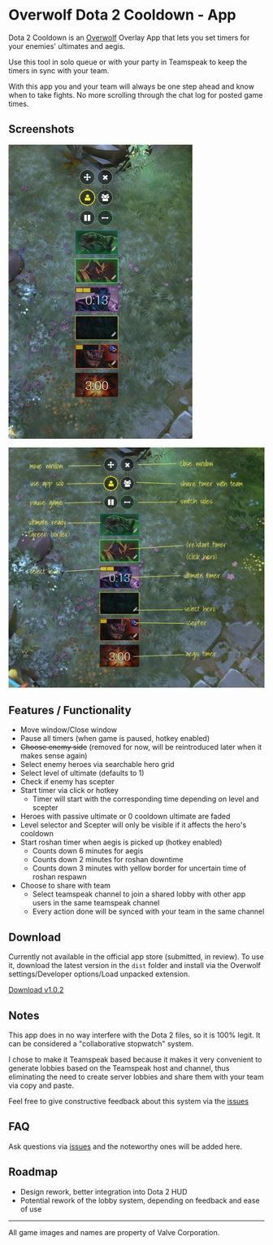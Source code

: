 # Overwolf Dota 2 Cooldown - App

Dota 2 Cooldown is an [Overwolf](http://overwolf.com/) Overlay App that lets you set timers for your enemies' ultimates and aegis.

Use this tool in solo queue or with your party in Teamspeak to keep the timers in sync with your team.

With this app you and your team will always be one step ahead and know when to take fights. No more scrolling through the chat log for posted game times.

## Screenshots

![UI Screenshot](images/02-ui-sample-1.jpg)

![UI Screenshot](images/06-ui-explained.jpg)

## Features / Functionality

* Move window/Close window
* Pause all timers (when game is paused, hotkey enabled)
* ~~Choose enemy side~~ (removed for now, will be reintroduced later when it makes sense again)
* Select enemy heroes via searchable hero grid
* Select level of ultimate (defaults to 1)
* Check if enemy has scepter
* Start timer via click or hotkey
    * Timer will start with the corresponding time depending on level and scepter
* Heroes with passive ultimate or 0 cooldown ultimate are faded
* Level selector and Scepter will only be visible if it affects the hero's cooldown
* Start roshan timer when aegis is picked up (hotkey enabled)
    * Counts down 6 minutes for aegis
    * Counts down 2 minutes for roshan downtime
    * Counts down 3 minutes with yellow border for uncertain time of roshan respawn
* Choose to share with team
    * Select teamspeak channel to join a shared lobby with other app users in the same teamspeak channel
    * Every action done will be synced with your team in the same channel

## Download

Currently not available in the official app store (submitted, in review). To use it, download the latest version in the `dist` folder and install via the Overwolf settings/Developer options/Load unpacked extension.

[Download v1.0.2](dist/overwolf-dota2-cooldown-1.0.2.zip?raw=true)

## Notes

This app does in no way interfere with the Dota 2 files, so it is 100% legit. It can be considered a "collaborative stopwatch" system.

I chose to make it Teamspeak based because it makes it very convenient to generate lobbies based on the Teamspeak host and channel, thus eliminating the need to create server lobbies and share them with your team via copy and paste.

Feel free to give constructive feedback about this system via the [issues](https://github.com/bontscho/overwolf-dota2-cooldown/issues)

## FAQ

Ask questions via [issues](https://github.com/bontscho/overwolf-dota2-cooldown/issues) and the noteworthy ones will be added here.

## Roadmap

* Design rework, better integration into Dota 2 HUD
* Potential rework of the lobby system, depending on feedback and ease of use

--------------------
All game images and names are property of Valve Corporation.
